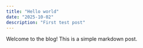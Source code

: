 ```yaml
---
title: "Hello world"
date: "2025-10-02"
description: "First test post"
---
```


Welcome to the blog! This is a simple markdown post.
